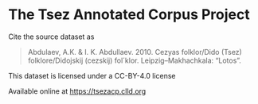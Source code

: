 # The Tsez Annotated Corpus Project

Cite the source dataset as

> Abdulaev, A.K. & I. K. Abdullaev. 2010. Cezyas folklor/Dido (Tsez) folklore/Didojskij (cezskij) fol´klor. Leipzig–Makhachkala: “Lotos”.

This dataset is licensed under a CC-BY-4.0 license

Available online at https://tsezacp.clld.org
